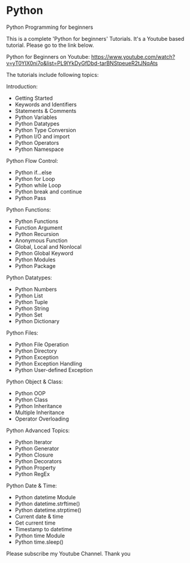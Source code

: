 # Python
Python Programming for beginners

This is a complete 'Python for beginners' Tutorials. It's a Youtube based tutorial. Please go to the link below.

Python for Beginners on Youtube: https://www.youtube.com/watch?v=yT0YIX0ni7o&list=PL9lYkDyGfDbd-tarBNStpeueR2tJNqAts

The tutorials include following topics:

Introduction:

- Getting Started
- Keywords and Identifiers
- Statements & Comments
- Python Variables
- Python Datatypes
- Python Type Conversion
- Python I/O and import
- Python Operators
- Python Namespace

Python Flow Control:

- Python if...else
- Python for Loop
- Python while Loop
- Python break and continue
- Python Pass

Python Functions:

- Python Functions
- Function Argument
- Python Recursion
- Anonymous Function
- Global, Local and Nonlocal
- Python Global Keyword
- Python Modules
- Python Package

Python Datatypes:

- Python Numbers
- Python List
- Python Tuple
- Python String
- Python Set
- Python Dictionary

Python Files:

- Python File Operation
- Python Directory
- Python Exception
- Python Exception Handling
- Python User-defined Exception

Python Object & Class:

- Python OOP
- Python Class
- Python Inheritance
- Multiple Inheritance
- Operator Overloading

Python Advanced Topics:

- Python Iterator
- Python Generator
- Python Closure
- Python Decorators
- Python Property
- Python RegEx

Python Date & Time:

- Python datetime Module
- Python datetime.strftime()
- Python datetime.strptime()
- Current date & time
- Get current time
- Timestamp to datetime
- Python time Module
- Python time.sleep()

Please subscribe my Youtube Channel. Thank you
